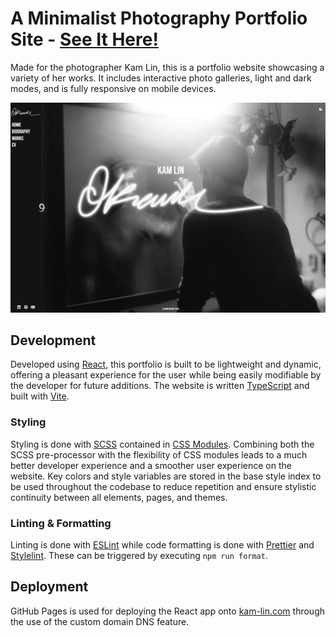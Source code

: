 # A Minimalist Photography Portfolio Site - [See It Here!](https://kam-lin.com)

Made for the photographer Kam Lin, this is a portfolio website showcasing a variety of her works. It includes interactive photo galleries, light and dark modes, and is fully responsive on mobile devices.

![Website Home Page](docs/home_page.png)

## Development

Developed using [React](https://react.dev/), this portfolio is built to be lightweight and dynamic, offering a pleasant experience for the user while being easily modifiable by the developer for future additions. The website is written [TypeScript](https://www.typescriptlang.org/) and built with [Vite](https://vitejs.dev/).

### Styling

Styling is done with [SCSS](https://sass-lang.com/) contained in [CSS Modules](https://github.com/css-modules/css-modules). Combining both the SCSS pre-processor with the flexibility of CSS modules leads to a much better developer experience and a smoother user experience on the website. Key colors and style variables are stored in the base style index to be used throughout the codebase to reduce repetition and ensure stylistic continuity between all elements, pages, and themes.

### Linting & Formatting

Linting is done with [ESLint](https://eslint.org/) while code formatting is done with [Prettier](https://prettier.io/) and [Stylelint](https://stylelint.io/). These can be triggered by executing `npm run format`.

## Deployment

GitHub Pages is used for deploying the React app onto [kam-lin.com](https://kam-lin.com) through the use of the custom domain DNS feature.
